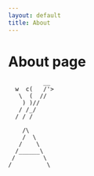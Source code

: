```yaml
---
layout: default
title: About
---
```

# About page



```
          __
  w  c(   /'>
   \  (  //
    ) )//
   / /_/
  / / /
```


```
    /\
    /  \
   /    \
  /______\
 /        \
/          \
```

